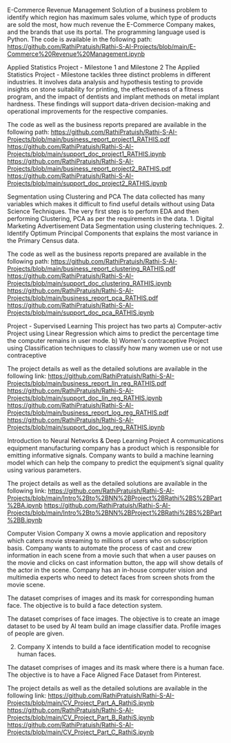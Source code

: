 E-Commerce Revenue Management
Solution of a business problem to identify which region has maximum sales volume, which type of products are sold the most, how much revenue the E-Commerce Company makes, and the brands that use its portal.
The programming language used is Python. The code is available in the following path: 
https://github.com/RathiPratuish/Rathi-S-AI-Projects/blob/main/E-Commerce%20Revenue%20Management.ipynb


Applied Statistics Project - Milestone 1 and Milestone 2
The Applied Statistics Project - Milestone tackles three distinct problems in different industries. It involves data analysis and hypothesis testing to provide insights on stone suitability for printing, the effectiveness of a fitness program, and the impact of dentists and implant methods on metal implant hardness. These findings will support data-driven decision-making and operational improvements for the respective companies.

The code as well as the business reports prepared are available in the following path: 
https://github.com/RathiPratuish/Rathi-S-AI-Projects/blob/main/business_report_project1_RATHIS.pdf
https://github.com/RathiPratuish/Rathi-S-AI-Projects/blob/main/support_doc_project1_RATHIS.ipynb
https://github.com/RathiPratuish/Rathi-S-AI-Projects/blob/main/business_report_project2_RATHIS.pdf
https://github.com/RathiPratuish/Rathi-S-AI-Projects/blob/main/support_doc_project2_RATHIS.ipynb


Segmentation using Clustering and PCA
The data collected has many variables which makes it difficult to find useful details without using Data Science Techniques. The very first step is to perform EDA and then performing Clustering, PCA as per the requirements in the data. 1. Digital Marketing Advertisement Data Segmentation using clustering techniques. 2. Identify Optimum Principal Components that explains the most variance in the Primary Census data.

The code as well as the business reports prepared are available in the following path: 
https://github.com/RathiPratuish/Rathi-S-AI-Projects/blob/main/business_report_clustering_RATHIS.pdf
https://github.com/RathiPratuish/Rathi-S-AI-Projects/blob/main/support_doc_clustering_RATHIS.ipynb
https://github.com/RathiPratuish/Rathi-S-AI-Projects/blob/main/business_report_pca_RATHIS.pdf
https://github.com/RathiPratuish/Rathi-S-AI-Projects/blob/main/support_doc_pca_RATHIS.ipynb

Project - Supervised Learning
This project has two parts a) Computer-activ Project using Linear Regression which aims to predict the percentage time the computer remains in user mode. b) Women's contraceptive Project using Classification techniques to classify how many women use or not use contraceptive

The project details as well as the detailed solutions are available in the following link: 
https://github.com/RathiPratuish/Rathi-S-AI-Projects/blob/main/business_report_lin_reg_RATHIS.pdf
https://github.com/RathiPratuish/Rathi-S-AI-Projects/blob/main/support_doc_lin_reg_RATHIS.ipynb
https://github.com/RathiPratuish/Rathi-S-AI-Projects/blob/main/business_report_log_reg_RATHIS.pdf
https://github.com/RathiPratuish/Rathi-S-AI-Projects/blob/main/support_doc_log_reg_RATHIS.ipynb


Introduction to Neural Networks & Deep Learning Project
A communications equipment manufacturing company has a product which is responsible for emitting informative signals. Company wants to build a machine learning model which can help the company to predict the equipment’s signal quality using various parameters.

The project details as well as the detailed solutions are available in the following link: 
https://github.com/RathiPratuish/Rathi-S-AI-Projects/blob/main/Intro%2Bto%2BNN%2BProject%2BRathi%2BS%2BPart%2BA.ipynb
https://github.com/RathiPratuish/Rathi-S-AI-Projects/blob/main/Intro%2Bto%2BNN%2BProject%2BRathi%2BS%2BPart%2BB.ipynb


Computer Vision
Company X owns a movie application and repository which caters movie streaming to millions of users who on subscription basis. Company wants to automate the process of cast and crew information in each scene from a movie such that when a user pauses on the movie and clicks on cast information button, the app will show details of the actor in the scene. Company has an in-house computer vision and multimedia experts who need to detect faces from screen shots from the movie scene.

The dataset comprises of images and its mask for corresponding human face. The objective is to build a face detection system.

The dataset comprises of face images. The objective is to create an image dataset to be used by AI team build an image classifier data. Profile images of people are given.

2. Company X intends to build a face identification model to recognise human faces.

The dataset comprises of images and its mask where there is a human face. The objective is to have a  Face Aligned Face Dataset from Pinterest. 

The project details as well as the detailed solutions are available in the following link: 
https://github.com/RathiPratuish/Rathi-S-AI-Projects/blob/main/CV_Project_Part_A_RathiS.ipynb
https://github.com/RathiPratuish/Rathi-S-AI-Projects/blob/main/CV_Project_Part_B_RathiS.ipynb
https://github.com/RathiPratuish/Rathi-S-AI-Projects/blob/main/CV_Project_Part_C_RathiS.ipynb


